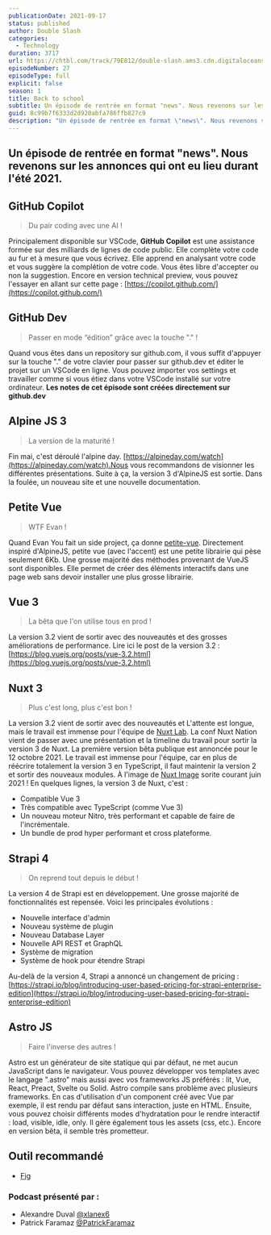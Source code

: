 ```yaml
---
publicationDate: 2021-09-17
status: published
author: Double Slash
categories:
  - Technology
duration: 3717
url: https://chtbl.com/track/79E812/double-slash.ams3.cdn.digitaloceanspaces.com/DS_027_news921.mp3
episodeNumber: 27
episodeType: full
explicit: false
season: 1
title: Back to school
subtitle: Un épisode de rentrée en format "news". Nous revenons sur les annonces qui ont eu lieu durant l'été 2021.
guid: 8c99b7f6333d2d920abfa786ffb827c9
description: "Un épisode de rentrée en format \"news\". Nous revenons sur les annonces qui ont eu lieu durant l'été 2021. GitHub Copilot Du pair coding avec une AI ! Principalement disponible sur VSCode, GitHub Copilot est une assistance formée sur des milliards de lignes de code public. Elle complète votre code au fur et à mesure que vous écrivez. Elle apprend en analysant votre code et vous suggère la complétion de votre code. Vous êtes libre d'accepter ou non la suggestion. Encore en version technical preview, vous pouvez l'essayer en allant sur cette page : https://copilot.github.com/ GitHub Dev Passer en mode “édition” grâce avec la touche \".\" ! Quand vous êtes dans un repository sur github.com, il vous suffit d'appuyer sur la touche \".\" de votre clavier pour passer sur github.dev et éditer le projet sur un VSCode en ligne. Vous pouvez importer vos settings et travailler comme si vous étiez dans votre VSCode installé sur votre ordinateur. Les notes de cet épisode sont créées directement sur github.dev Alpine JS 3 La version de la maturité ! Fin mai, c'est déroulé l'alpine day. https://alpineday.com/watch.Nous vous recommandons de visionner les différentes présentations. Suite à ça, la version 3 d'AlpineJS est sortie. Dans la foulée, un nouveau site et une nouvelle documentation. Petite Vue WTF Evan ! Quand Evan You fait un side project, ça donne petite-vue. Directement inspiré d'AlpineJS, petite vue (avec l'accent) est une petite librairie qui pèse seulement 6Kb. Une grosse majorité des méthodes provenant de VueJS sont disponibles. Elle permet de créer des éléments interactifs dans une page web sans devoir installer une plus grosse librairie. Vue 3 La bêta que l'on utilise tous en prod ! La version 3.2 vient de sortir avec des nouveautés et des grosses améliorations de performance. Lire ici le post de la version 3.2 : https://blog.vuejs.org/posts/vue-3.2.html Nuxt 3 Plus c'est long, plus c'est bon ! La version 3.2 vient de sortir avec des nouveautés et L'attente est longue, mais le travail est immense pour l'équipe de Nuxt Lab. La conf Nuxt Nation vient de passer avec une présentation et la timeline du travail pour sortir la version 3 de Nuxt. La première version bêta publique est annoncée pour le 12 octobre 2021. Le travail est immense pour l'équipe, car en plus de réécrire totalement la version 3 en TypeScript, il faut maintenir la version 2 et sortir des nouveaux modules. À l'image de Nuxt Image sorite courant juin 2021 ! En quelques lignes, la version 3 de Nuxt, c'est : Compatible Vue 3 Très compatible avec TypeScript (comme Vue 3) Un nouveau moteur Nitro, très performant et capable de faire de l'incrémentale. Un bundle de prod hyper performant et cross plateforme. Strapi 4 On reprend tout depuis le début ! La version 4 de Strapi est en développement. Une grosse majorité de fonctionnalités est repensée. Voici les principales évolutions : Nouvelle interface d'admin Nouveau système de plugin Nouveau Database Layer Nouvelle API REST et GraphQL Système de migration Système de hook pour étendre Strapi Au-delà de la version 4, Strapi a annoncé un changement de pricing : https://strapi.io/blog/introducing-user-based-pricing-for-strapi-enterprise-edition Astro JS Faire l'inverse des autres ! Astro est un générateur de site statique qui par défaut, ne met aucun JavaScript dans le navigateur. Vous pouvez développer vos templates avec le langage \".astro\" mais aussi avec vos frameworks JS préférés : lit, Vue, React, Preact, Svelte ou Solid. Astro compile sans problème avec plusieurs frameworks. En cas d'utilisation d'un component créé avec Vue par exemple, il est rendu par défaut sans interaction, juste en HTML. Ensuite, vous pouvez choisir différents modes d'hydratation pour le rendre interactif : load, visible, idle, only. Il gère également tous les assets (css, etc.). Encore en version bêta, il semble très prometteur. Outil recommandé Fig Podcast présenté par : Alexandre Duval @xlanex6 Patrick Faramaz @PatrickFaramaz"
---
```


## Un épisode de rentrée en format "news". Nous revenons sur les annonces qui ont eu lieu durant l'été 2021.

## GitHub Copilot

> Du pair coding avec une AI !

Principalement disponible sur VSCode, **GitHub Copilot** est une assistance formée sur des milliards de lignes de code public. Elle complète votre code au fur et à mesure que vous écrivez.
Elle apprend en analysant votre code et vous suggère la complétion de votre code. Vous êtes libre d'accepter ou non la suggestion.
Encore en version technical preview, vous pouvez l'essayer en allant sur cette page : [https://copilot.github.com/](https://copilot.github.com/)

## GitHub Dev

> Passer en mode “édition” grâce avec la touche "." !

Quand vous êtes dans un repository sur github.com, il vous suffit d'appuyer sur la touche "." de votre clavier pour passer sur github.dev et éditer le projet sur un VSCode en ligne.
Vous pouvez importer vos settings et travailler comme si vous étiez dans votre VSCode installé sur votre ordinateur.
**Les notes de cet épisode sont créées directement sur github.dev**

## Alpine JS 3

> La version de la maturité !

Fin mai, c'est déroulé l'alpine day. [https://alpineday.com/watch](https://alpineday.com/watch).Nous vous recommandons de visionner les différentes présentations.
Suite à ça, la version 3 d'AlpineJS est sortie. Dans la foulée, un nouveau site et une nouvelle documentation.

## Petite Vue

> WTF Evan !

Quand Evan You fait un side project, ça donne [petite-vue](https://github.com/vuejs/petite-vue).
Directement inspiré d'AlpineJS, petite vue (avec l'accent) est une petite librairie qui pèse seulement 6Kb.
Une grosse majorité des méthodes provenant de VueJS sont disponibles. Elle permet de créer des éléments interactifs dans une page web sans devoir installer une plus grosse librairie.

## Vue 3

> La bêta que l'on utilise tous en prod !

La version 3.2 vient de sortir avec des nouveautés et des grosses améliorations de performance.
Lire ici le post de la version 3.2 : [https://blog.vuejs.org/posts/vue-3.2.html](https://blog.vuejs.org/posts/vue-3.2.html)

## Nuxt 3

> Plus c'est long, plus c'est bon !

La version 3.2 vient de sortir avec des nouveautés et L'attente est longue, mais le travail est immense pour l'équipe de [Nuxt Lab](https://github.com/nuxtlabs).
La conf Nuxt Nation vient de passer avec une présentation et la timeline du travail pour sortir la version 3 de Nuxt.
La première version bêta publique est annoncée pour le 12 octobre 2021.
Le travail est immense pour l'équipe, car en plus de réécrire totalement la version 3 en TypeScript, il faut maintenir la version 2 et sortir des nouveaux modules. À l'image de [Nuxt Image](https://image.nuxtjs.org/) sorite courant juin 2021 !
En quelques lignes, la version 3 de Nuxt, c'est :

- Compatible Vue 3
- Très compatible avec TypeScript (comme Vue 3)
- Un nouveau moteur Nitro, très performant et capable de faire de l'incrémentale.
- Un bundle de prod hyper performant et cross plateforme.

## Strapi 4

> On reprend tout depuis le début !

La version 4 de Strapi est en développement. Une grosse majorité de fonctionnalités est repensée.
Voici les principales évolutions :

- Nouvelle interface d'admin
- Nouveau système de plugin
- Nouveau Database Layer
- Nouvelle API REST et GraphQL
- Système de migration
- Système de hook pour étendre Strapi

Au-delà de la version 4, Strapi a annoncé un changement de pricing :
[https://strapi.io/blog/introducing-user-based-pricing-for-strapi-enterprise-edition](https://strapi.io/blog/introducing-user-based-pricing-for-strapi-enterprise-edition)

## Astro JS

> Faire l'inverse des autres !

Astro est un générateur de site statique qui par défaut, ne met aucun JavaScript dans le navigateur.
Vous pouvez développer vos templates avec le langage ".astro" mais aussi avec vos frameworks JS préférés : lit, Vue, React, Preact, Svelte ou Solid. Astro compile sans problème avec plusieurs frameworks.
En cas d'utilisation d'un component créé avec Vue par exemple, il est rendu par défaut sans interaction, juste en HTML. Ensuite, vous pouvez choisir différents modes d'hydratation pour le rendre interactif : load, visible, idle, only.
Il gère également tous les assets (css, etc.).
Encore en version bêta, il semble très prometteur.

## Outil recommandé

- [Fig](https://fig.io/)

### Podcast présenté par :

- Alexandre Duval [@xlanex6](https://twitter.com/xlanex6)
- Patrick Faramaz [@PatrickFaramaz](https://twitter.com/PatrickFaramaz)
